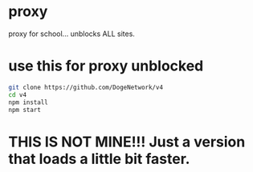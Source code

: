 # proxy
proxy for school... unblocks ALL sites. 

# use this for proxy unblocked

```bash
git clone https://github.com/DogeNetwork/v4
cd v4
npm install
npm start
```


# THIS IS NOT MINE!!! Just a version that loads a little bit faster. 
